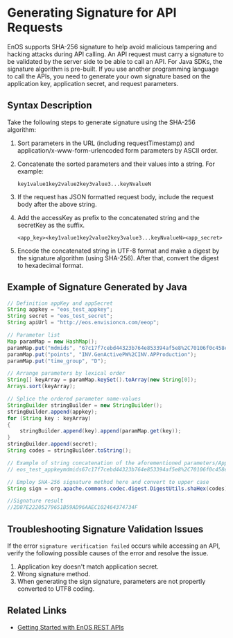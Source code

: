 # Generating Signature for API Requests

EnOS supports SHA-256 signature to help avoid malicious tampering and hacking attacks during API calling. An API request must carry a signature to be validated by the server side to be able to call an API. For Java SDKs, the signature algorithm is pre-built. If you use another programming language to call the APIs, you need to generate your own signature based on the application key, application secret, and request parameters.

## Syntax Description

Take the following steps to generate signature using the SHA-256 algorithm:

1. Sort parameters in the URL (including requestTimestamp) and application/x-www-form-urlencoded form parameters by ASCII order.

2. Concatenate the sorted parameters and their values into a string. For example:

   ```
   key1value1key2value2key3value3...keyNvalueN
   ```

3. If the request has JSON formatted request body, include the request body after the above string.

4. Add the accessKey as prefix to the concatenated string and the secretKey as the suffix. 

   ```
   <app_key><key1value1key2value2key3value3...keyNvalueN><app_secret>
   ```

5. Encode the concatenated string in UTF-8 format and make a digest by the signature algorithm (using SHA-256). After that, convert the digest to hexadecimal format.

## Example of Signature Generated by Java

```java
// Definition appKey and appSecret
String appkey = "eos_test_appkey";
String secret = "eos_test_secret";
String apiUrl = "http://eos.envisioncn.com/eeop";

// Parameter list
Map paramMap = new HashMap();
paramMap.put("mdmids", "67c17f7cebd44323b764e853394af5e8%2C70106f0c458e4b3994e741670d6be659");
paramMap.put("points", "INV.GenActivePW%2CINV.APProduction");
paramMap.put("time_group", "D");

// Arrange parameters by lexical order
String[] keyArray = paramMap.keySet().toArray(new String[0]);
Arrays.sort(keyArray);

// Splice the ordered parameter name-values
StringBuilder stringBuilder = new StringBuilder();
stringBuilder.append(appkey);
for (String key : keyArray)
{
    stringBuilder.append(key).append(paramMap.get(key));
}                 
stringBuilder.append(secret);
String codes = stringBuilder.toString();

// Example of string concatenation of the aforementioned parameters/AppKey/AppSecret after splicing:
// eos_test_appkeymdmids67c17f7cebd44323b764e853394af5e8%2C70106f0c458e4b3994e741670d6be659pointsINV.GenActivePW%2CINV.APProductiontime_groupDeos_test_secret

// Employ SHA-256 signature method here and convert to upper case
String sign = org.apache.commons.codec.digest.DigestUtils.shaHex(codes).toUpperCase();

//Signature result
//2D87E22205279651B59AD96AAEC102464374734F
```

## Troubleshooting Signature Validation Issues

If the error `signature verification failed` occurs while accessing an API, verify the following possible causes of the error and resolve the issue.

1.  Application key doesn't match application secret.
2.  Wrong signature method.
3.  When generating the sign signature, parameters are not propertly converted to UTF8 coding.

## Related Links

- [Getting Started with EnOS REST APIs](gettingstarted_api)


